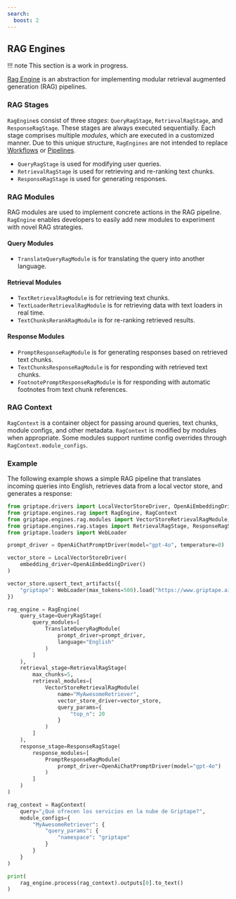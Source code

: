 ```yaml
---
search:
  boost: 2 
---
```


## RAG Engines

!!! note
    This section is a work in progress.

[Rag Engine](../../reference/griptape/engines/rag/index.md) is an abstraction for implementing modular retrieval augmented generation (RAG) pipelines.

### RAG Stages

`RagEngine`s consist of three _stages_: `QueryRagStage`, `RetrievalRagStage`, and `ResponseRagStage`. These stages are always executed sequentially. Each stage comprises multiple _modules_, which are executed in a customized manner. Due to this unique structure, `RagEngines` are not intended to replace [Workflows](../structures/workflows.md) or [Pipelines](../structures/pipelines.md).


- `QueryRagStage` is used for modifying user queries.
- `RetrievalRagStage` is used for retrieving and re-ranking text chunks.
- `ResponseRagStage` is used for generating responses.

### RAG Modules

RAG modules are used to implement concrete actions in the RAG pipeline. `RagEngine` enables developers to easily add new modules to experiment with novel RAG strategies.

#### Query Modules

- `TranslateQueryRagModule` is for translating the query into another language.

#### Retrieval Modules
- `TextRetrievalRagModule` is for retrieving text chunks.
- `TextLoaderRetrievalRagModule` is for retrieving data with text loaders in real time.
- `TextChunksRerankRagModule` is for re-ranking retrieved results.

#### Response Modules
- `PromptResponseRagModule` is for generating responses based on retrieved text chunks.
- `TextChunksResponseRagModule` is for responding with retrieved text chunks.
- `FootnotePromptResponseRagModule` is for responding with automatic footnotes from text chunk references.

### RAG Context

`RagContext` is a container object for passing around queries, text chunks, module configs, and other metadata. `RagContext` is modified by modules when appropriate. Some modules support runtime config overrides through `RagContext.module_configs`.

### Example

The following example shows a simple RAG pipeline that translates incoming queries into English, retrieves data from a local vector store, and generates a response:

```python
from griptape.drivers import LocalVectorStoreDriver, OpenAiEmbeddingDriver, OpenAiChatPromptDriver
from griptape.engines.rag import RagEngine, RagContext
from griptape.engines.rag.modules import VectorStoreRetrievalRagModule, PromptResponseRagModule, TranslateQueryRagModule
from griptape.engines.rag.stages import RetrievalRagStage, ResponseRagStage, QueryRagStage
from griptape.loaders import WebLoader

prompt_driver = OpenAiChatPromptDriver(model="gpt-4o", temperature=0)

vector_store = LocalVectorStoreDriver(
    embedding_driver=OpenAiEmbeddingDriver()
)

vector_store.upsert_text_artifacts({
    "griptape": WebLoader(max_tokens=500).load("https://www.griptape.ai"),
})

rag_engine = RagEngine(
    query_stage=QueryRagStage(
        query_modules=[
            TranslateQueryRagModule(
                prompt_driver=prompt_driver,
                language="English"
            )
        ]
    ),
    retrieval_stage=RetrievalRagStage(
        max_chunks=5,
        retrieval_modules=[
            VectorStoreRetrievalRagModule(
                name="MyAwesomeRetriever",
                vector_store_driver=vector_store,
                query_params={
                    "top_n": 20
                }
            )
        ]
    ),
    response_stage=ResponseRagStage(
        response_modules=[
            PromptResponseRagModule(
                prompt_driver=OpenAiChatPromptDriver(model="gpt-4o")
            )
        ]
    )
)

rag_context = RagContext(
    query="¿Qué ofrecen los servicios en la nube de Griptape?",
    module_configs={
        "MyAwesomeRetriever": {
            "query_params": {
                "namespace": "griptape"
            }
        }
    }
)

print(
    rag_engine.process(rag_context).outputs[0].to_text()
)
```